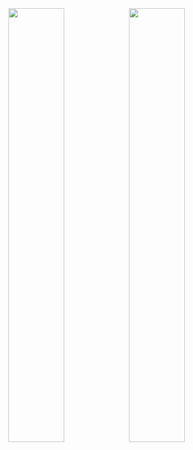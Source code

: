 <img align="left" width=47% src="[![mmoutawa's 42 stats](https://badge.mediaplus.ma/darkblue/mmoutawa)](https://github.com/oakoudad/badge42)"/>

<img align="left" width=47% src="[![Top Langs](https://github-readme-stats.vercel.app/api/top-langs/?username=anuraghazra&layout=compact)](https://github.com/anuraghazra/github-readme-stats)"/>

